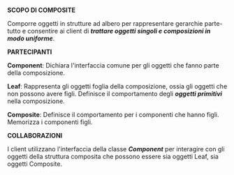 **SCOPO DI COMPOSITE**

Comporre oggetti in strutture ad albero per rappresentare gerarchie parte-tutto e consentire ai client di ***trattare oggetti singoli e composizioni in modo uniforme***.

**PARTECIPANTI**

**Component**: Dichiara l'interfaccia comune per gli oggetti che fanno parte della composizione.

**Leaf**: Rappresenta gli oggetti foglia della composizione, ossia gli oggetti che non possono avere figli. Definisce il comportamento degli ***oggetti primitivi*** nella composizione.

**Composite**: Definisce il comportamento per i componenti che hanno figli. Memorizza i componenti figli. 

**COLLABORAZIONI**

I client utilizzano l'interfaccia della classe ***Component*** per interagire con gli oggetti della struttura composita che possono essere sia oggetti Leaf, sia oggetti Composite.